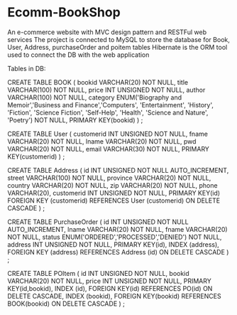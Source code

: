 # Ecomm-BookShop

An e-commerce website with MVC design pattern and RESTFul web services
The project is connected to MySQL to store the database for Book, User, Address, purchaseOrder and poitem tables
Hibernate is the ORM tool used to connect the DB with the web application

Tables in DB:

CREATE TABLE BOOK (
 bookid      VARCHAR(20) NOT NULL,
 title     VARCHAR(100) NOT NULL,
 price     INT UNSIGNED NOT NULL,
 author     VARCHAR(100) NOT NULL,
 category  ENUM('Biography and Memoir','Business and Finance','Computers', 'Entertainment', 'History', 'Fiction', 'Science Fiction', 'Self-Help', 'Health', 'Science and Nature', 'Poetry') NOT NULL,
 PRIMARY KEY(bookid)
) ;

CREATE TABLE User (
 customerid       INT UNSIGNED NOT NULL,
 fname     VARCHAR(20) NOT NULL,
 lname    VARCHAR(20) NOT NULL,
 pwd    VARCHAR(20) NOT NULL,
 email   VARCHAR(30) NOT NULL,
 PRIMARY KEY(customerid)
) ;

CREATE TABLE Address (
 id 	     INT UNSIGNED NOT NULL AUTO_INCREMENT,
 street    VARCHAR(100) NOT NULL,
 province  VARCHAR(20)  NOT NULL,
 country   VARCHAR(20)  NOT NULL,
 zip       VARCHAR(20)  NOT NULL,
 phone     VARCHAR(20),
 customerid  INT UNSIGNED NOT NULL,
 PRIMARY KEY(id)
 FOREIGN KEY (customerid) REFERENCES User (customerid) ON DELETE CASCADE
) ;

CREATE TABLE PurchaseOrder (
 id        INT UNSIGNED NOT NULL AUTO_INCREMENT,
 lname     VARCHAR(20) NOT NULL,
 fname     VARCHAR(20) NOT NULL,
 status    ENUM('ORDERED','PROCESSED','DENIED') NOT NULL,
 address   INT UNSIGNED NOT NULL,
 PRIMARY KEY(id),
 INDEX (address),
 FOREIGN KEY (address) REFERENCES Address (id) ON DELETE CASCADE
) ;

CREATE TABLE POItem (
 id       INT UNSIGNED NOT NULL,
 bookid     VARCHAR(20) NOT NULL,
 price    INT UNSIGNED NOT NULL,
 PRIMARY KEY(id,bookid),
 INDEX (id),
 FOREIGN KEY(id) REFERENCES PO(id) ON DELETE CASCADE,
 INDEX (bookid),
 FOREIGN KEY(bookid) REFERENCES BOOK(bookid) ON DELETE CASCADE
) ;
